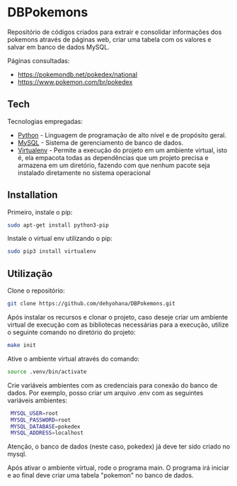 # DBPokemons
Repositório de códigos criados para extrair e consolidar informações dos pokemons através de páginas web, criar uma tabela com os valores e salvar em banco de dados MySQL.

Páginas consultadas:
- https://pokemondb.net/pokedex/national
- https://www.pokemon.com/br/pokedex

## Tech
Tecnologias empregadas:

- [Python] - Linguagem de programação de alto nível e de propósito geral. 
- [MySQL] - Sistema de gerenciamento de banco de dados.
- [Virtualenv] -  Permite a execução do projeto em um ambiente virtual, isto é, ela empacota todas as dependências que um projeto precisa e armazena em um diretório, fazendo com que nenhum pacote seja instalado diretamente no sistema operacional


## Installation
Primeiro, instale o pip:

```sh
sudo apt-get install python3-pip
```


Instale o virtual env utilizando o pip:
```sh
sudo pip3 install virtualenv
```

## Utilização
Clone o repositório:

```sh
git clone https://github.com/dehyohana/DBPokemons.git
```

Após instalar os recursos e clonar o projeto, caso deseje criar um ambiente virtual de execução com as bibliotecas necessárias para a execução, utilize o seguinte comando no diretório do projeto:

```sh
make init
```

Ative o ambiente virtual através do comando:

```sh
source .venv/bin/activate
```

Crie variáveis ambientes com as credenciais para conexão do banco de dados. Por exemplo, posso criar um arquivo .env com as seguintes variáveis ambientes:

```sh
 MYSQL_USER=root
 MYSQL_PASSWORD=root
 MYSQL_DATABASE=pokedex
 MYSQL_ADDRESS=localhost
 ``` 

 Atenção, o banco de dados (neste caso, pokedex) já deve ter sido criado no mysql.

Após ativar o ambiente virtual, rode o programa main. O programa irá iniciar e ao final deve criar uma tabela "pokemon" no banco de dados. 

[Python]: https://www.python.org/
[MySQL]:https://www.mysql.com/
[Virtualenv]: https://gist.github.com/frfahim/73c0fad6350332cef7a653bcd762f08d
